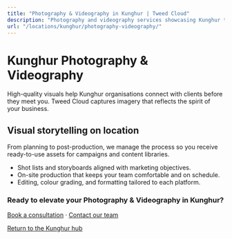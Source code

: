 ```yaml
---
title: "Photography & Videography in Kunghur | Tweed Cloud"
description: "Photography and videography services showcasing Kunghur teams, products, and places."
url: "/locations/kunghur/photography-videography/"
---
```


# Kunghur Photography & Videography

High-quality visuals help Kunghur organisations connect with clients before they meet you. Tweed Cloud captures imagery that reflects the spirit of your business.

## Visual storytelling on location

From planning to post-production, we manage the process so you receive ready-to-use assets for campaigns and content libraries.

- Shot lists and storyboards aligned with marketing objectives.
- On-site production that keeps your team comfortable and on schedule.
- Editing, colour grading, and formatting tailored to each platform.

### Ready to elevate your Photography & Videography in Kunghur?

[Book a consultation](/consultation/) · [Contact our team](/contact/)

[Return to the Kunghur hub](/locations/kunghur/)
